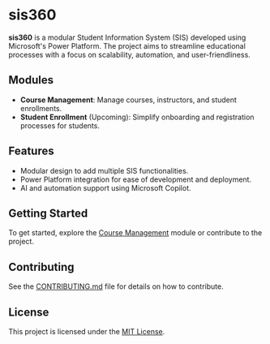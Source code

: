 # sis360

**sis360** is a modular Student Information System (SIS) developed using Microsoft's Power Platform. The project aims to streamline educational processes with a focus on scalability, automation, and user-friendliness.

## Modules
- **Course Management**: Manage courses, instructors, and student enrollments.
- **Student Enrollment** (Upcoming): Simplify onboarding and registration processes for students.

## Features
- Modular design to add multiple SIS functionalities.
- Power Platform integration for ease of development and deployment.
- AI and automation support using Microsoft Copilot.

## Getting Started
To get started, explore the [Course Management](wave1/CourseManagement/) module or contribute to the project.

## Contributing
See the [CONTRIBUTING.md](CONTRIBUTING.md) file for details on how to contribute.

## License
This project is licensed under the [MIT License](LICENSE).